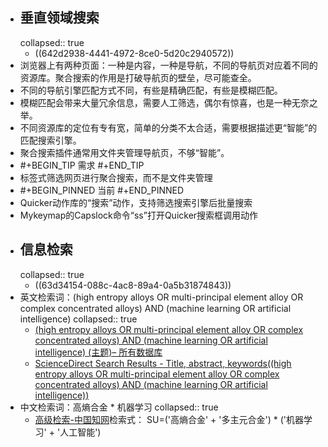 - ## 垂直领域搜索
  collapsed:: true
	- ((642d2938-4441-4972-8ce0-5d20c2940572))
- 浏览器上有两种页面：一种是内容，一种是导航，不同的导航页对应着不同的资源库。聚合搜索的作用是打破导航页的壁垒，尽可能查全。
- 不同的导航引擎匹配方式不同，有些是精确匹配，有些是模糊匹配。
- 模糊匹配会带来大量冗余信息，需要人工筛选，偶尔有惊喜，也是一种无奈之举。
- 不同资源库的定位有专有宽，简单的分类不太合适，需要根据描述更“智能”的匹配搜索引擎。
- 聚合搜索插件通常用文件夹管理导航页，不够“智能”。
- #+BEGIN_TIP
  需求
  #+END_TIP
- 标签式筛选网页进行聚合搜索，而不是文件夹管理
- #+BEGIN_PINNED
  当前
  #+END_PINNED
- Quicker动作库的“搜索”动作，支持筛选搜索引擎后批量搜索
- Mykeymap的Capslock命令“ss”打开Quicker搜索框调用动作
- ## 信息检索
  collapsed:: true
	- ((63d34154-088c-4ac8-89a4-0a5b31874843))
- 英文检索词：(high entropy alloys OR multi-principal element alloy OR complex concentrated alloys) AND (machine learning OR artificial intelligence)
  collapsed:: true
	- [(high entropy alloys OR multi-principal element alloy OR complex concentrated alloys) AND (machine learning OR artificial intelligence) (主题)– 所有数据库](https://www.webofscience.com/wos/alldb/summary/62229bbf-4a57-4e8d-ae85-2b8b8c581d9a-3ae87905/relevance/1)
	- [ScienceDirect Search Results - Title, abstract, keywords((high entropy alloys OR multi-principal element alloy OR complex concentrated alloys) AND (machine learning OR artificial intelligence))](https://www.sciencedirect.com/search?tak=%28high%20entropy%20alloys%20OR%20multi-principal%20element%20alloy%20OR%20complex%20concentrated%20alloys%29%20AND%20%28machine%20learning%20OR%20artificial%20intelligence%29)
- 中文检索词：高熵合金 * 机器学习
  collapsed:: true
	- [高级检索-中国知网](https://kns.cnki.net/kns8/AdvSearch?dbprefix=CFLS&&crossDbcodes=CJFQ%2CCDMD%2CCIPD%2CCCND%2CCISD%2CSNAD%2CBDZK%2CCCJD%2CCCVD%2CCJFN)检索式：
	  SU=('高熵合金' + '多主元合金') * ('机器学习' + '人工智能')